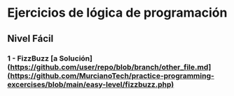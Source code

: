 # Ejercicios de lógica de programación 

## Nivel Fácil

### 1 - FizzBuzz [a Solución](https://github.com/user/repo/blob/branch/other_file.md](https://github.com/MurcianoTech/practice-programming-excercises/blob/main/easy-level/fizzbuzz.php)


